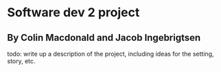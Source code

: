 # Software dev 2 project
## By Colin Macdonald and Jacob Ingebrigtsen

todo: write up a description of the project, including ideas for the setting, story, etc.
